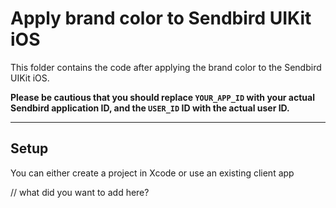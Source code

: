 # Apply brand color to Sendbird UIKit iOS

This folder contains the code after applying the brand color to the Sendbird UIKit iOS.

**Please be cautious that you should replace `YOUR_APP_ID` with your actual Sendbird application ID,
and the `USER_ID` ID with the actual user ID.**

---

## Setup

You can either create a project in Xcode or use an existing client app

// what did you want to add here?
